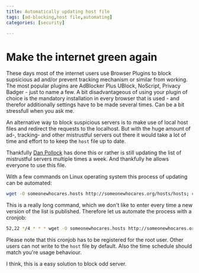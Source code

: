 ```yaml
---
title: Automatically updating host file
tags: [ad-blocking,host file,automating]
categories: [security]

---
```


# Make the internet green again

These days most of the internet users use Browser Plugins to block supsicious ad and/or prevent tracking mechanism or similar from working. The most popular plugins are AdBlocker Plus UBlock, NoScript, Privacy Badger - just to name a few. A bit disadvantageous of using your plugin of choice is the mandatory installation in every browser that is used - and therefor additionally settings have to be made several times. Can be a bit stressfull when you ask me.

An alternative way to block suspicious servers is to make use of local host files and redirect the requests to the localhost. But with the huge amount of ad-, tracking- and other mistrustful servers out there it would take a lot of time and effort to to keep the `host` file up to date.

Thankfully [Dan Pollock](http://someonewhocares.org) has done this or rather is still updating the list of mistrustful servers multiple times a week. And thankfully he allows everyone to use this file.

With a few commands on Linux operating system this process of updating can be automated:
```bash
wget -O someonewhocares.hosts http://someonewhocares.org/hosts/hosts; cat someonewhocares.hosts /etc/hosts | grep -v -e "^[[:space:]]*$" | grep -v -e "^#" | sort | uniq > /etc/hosts; rm someonewhocares.hosts
```
This is a really long command, which we don't like to enter every time a new version of the list is published. Therefore let us automate the process with a cronjob:
```bash
52,22 */4 * * * wget -O someonewhocares.hosts http://someonewhocares.org/hosts/hosts; cat someonewhocares.hosts /etc/hosts | grep -v -e "^[[:space:]]*$" | grep -v -e "^#" | sort | uniq > /etc/hosts; rm someonewhocares.hosts >> /var/log/cron-host-file-update.log 2>&1
```
Please note that this cronjob has to be registered for the root user. Other users can not write to the `host` file by default.
Also the time schedule should match you're usage behaviour. 

I think, this is a easy solution to block odd server.